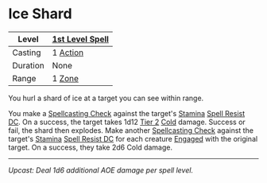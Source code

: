 # Ice Shard

| Level    | [1st Level Spell](1st%20Level%20Spells.md)                            |
| -------- | --------------------------------------------------------------------- |
| Casting  | 1 [Action](../../../../Game%20Procedures/Core%20Procedures/Action.md) |
| Duration | None                                                                  |
| Range    | 1 [Zone](../../../../Game%20Procedures/Core%20Procedures/Zone.md)     |

You hurl a shard of ice at a target you can see within range.

You make a [Spellcasting Check](../../../Spellcasting/Spellcasting%20Check.md) against the target's [Stamina](../../../../Player%20Characters/Attributes/Stamina.md) [Spell Resist DC](../../Spell%20Resist%20DC.md). On a success, the target takes 1d12 [Tier 2](../../../../Game%20Procedures/Combat/Damage/Damage%20Tiers/Tier%202.md) [Cold](../../../../Game%20Procedures/Combat/Damage/Damage%20Types/Cold.md) damage. Success or fail, the shard then explodes. Make another [Spellcasting Check](../../../Spellcasting/Spellcasting%20Check.md) against the target's [Stamina](../../../../Player%20Characters/Attributes/Stamina.md) [Spell Resist DC](../../Spell%20Resist%20DC.md) for each creature [Engaged](../../../../Game%20Procedures/Conditions/Engaged.md) with the original target. On a success, they take 2d6 Cold damage.

---
*Upcast: Deal 1d6 additional AOE damage per spell level.*

